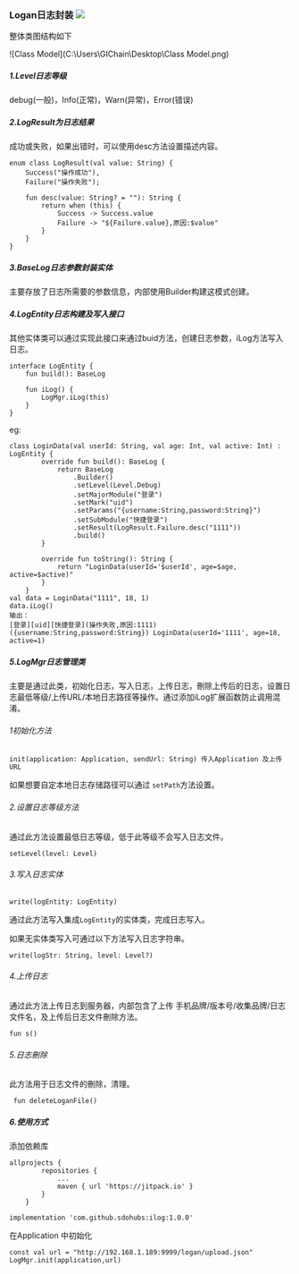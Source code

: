 ### Logan日志封装 [![](https://jitpack.io/v/sdohubs/ilog.svg)](https://jitpack.io/#sdohubs/ilog)

整体类图结构如下

![Class Model](C:\Users\GIChain\Desktop\Class Model.png)

##### 1.Level日志等级

debug(一般)，Info(正常)，Warn(异常)，Error(错误)

##### 2.LogResult为日志结果

成功或失败，如果出错时，可以使用desc方法设置描述内容。

```
enum class LogResult(val value: String) {
    Success("操作成功"),
    Failure("操作失败");

    fun desc(value: String? = ""): String {
        return when (this) {
            Success -> Success.value
            Failure -> "${Failure.value},原因:$value"
        }
    }
}
```

##### 3.BaseLog日志参数封装实体

主要存放了日志所需要的参数信息，内部使用Builder构建这模式创建。

##### 4.LogEntity日志构建及写入接口

其他实体类可以通过实现此接口来通过buid方法，创建日志参数，iLog方法写入日志。

```
interface LogEntity {
    fun build(): BaseLog

    fun iLog() {
        LogMgr.iLog(this)
    }
}
```

eg:

```
class LoginData(val userId: String, val age: Int, val active: Int) : LogEntity {
        override fun build(): BaseLog {
            return BaseLog
                .Builder()
                .setLevel(Level.Debug)
                .setMajorModule("登录")
                .setMark("uid")
                .setParams("{username:String,password:String}")
                .setSubModule("快捷登录")
                .setResult(LogResult.Failure.desc("1111"))
                .build()
        }

        override fun toString(): String {
            return "LoginData(userId='$userId', age=$age, active=$active)"
        }
    }
val data = LoginData("1111", 18, 1)
data.iLog()
输出：
[登录][uid][快捷登录](操作失败,原因:1111) ({username:String,password:String}) LoginData(userId='1111', age=18, active=1)
```

##### 5.LogMgr日志管理类

主要是通过此类，初始化日志，写入日志，上传日志，刪除上传后的日志，设置日志最低等级/上传URL/本地日志路径等操作。通过添加iLog扩展函数防止调用混淆。

###### 1初始化方法

```
init(application: Application, sendUrl: String) 传入Application 及上传URL
```

如果想要自定本地日志存储路径可以通过 `setPath`方法设置。

###### 2.设置日志等级方法

通过此方法设置最低日志等级，低于此等级不会写入日志文件。

```
setLevel(level: Level) 
```

###### 3.写入日志实体

```
write(logEntity: LogEntity) 
```

通过此方法写入集成`LogEntity`的实体类，完成日志写入。

如果无实体类写入可通过以下方法写入日志字符串。

```
write(logStr: String, level: Level?)
```

###### 4.上传日志

通过此方法上传日志到服务器，内部包含了上传 手机品牌/版本号/收集品牌/日志文件名，及上传后日志文件刪除方法。

```
fun s()
```

###### 5.日志刪除

此方法用于日志文件的刪除，清理。

```
 fun deleteLoganFile()
```

##### 6.使用方式

添加依赖库
```
allprojects {
		repositories {
			...
			maven { url 'https://jitpack.io' }
		}
	}
```

```
implementation 'com.github.sdohubs:ilog:1.0.0'
```

在Application 中初始化

```
const val url = "http://192.168.1.189:9999/logan/upload.json"
LogMgr.init(application,url)
```

